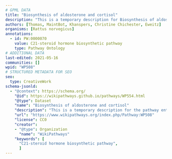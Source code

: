 ```yaml
---
# GPML DATA
title: "Biosynthesis of aldosterone and cortisol"
description: "This is a temporary description for Biosynthesis of aldosterone and cortisol"
authors: [Thomas, MaintBot, Khanspers, Christine Chichester, Eweitz]
organisms: [Rattus norvegicus]
annotations:
  - id: PW:0000070
    value: C21-steroid hormone biosynthetic pathway
    type: Pathway Ontology
# ADDITIONAL DATA
last-edited: 2021-05-16
communities: []
wpid: "WP508"
# STRUCTURED METADATA FOR SEO
seo:
  type: CreativeWork
schema-jsonld:
  - "@context": https://schema.org/
    "@id": https://wikipathways.github.io/pathways/WP554.html
    "@type": Dataset
    "name": "Biosynthesis of aldosterone and cortisol"
    "description": "This is a temporary description for the pathway entitled: Biosynthesis of aldosterone and cortisol"
    "url": "https://www.wikipathways.org/index.php/Pathway:WP508"
    "license": CC0
    "creator":
    - "@type": Organization
      "name": "WikiPathways"
    "keywords": [
      "C21-steroid hormone biosynthetic pathway",
      ]
---
```

